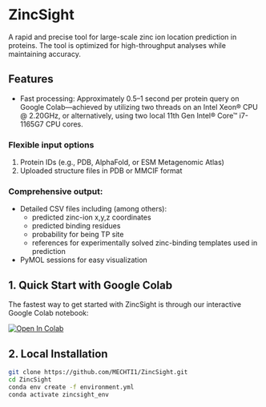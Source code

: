 ZincSight
=========

A rapid and precise tool for large-scale zinc ion location prediction in proteins. The tool is optimized for high-throughput analyses while maintaining accuracy.

## Features

- Fast processing: Approximately 0.5–1 second per protein query on Google Colab—achieved by utilizing two threads on an Intel Xeon® CPU @ 2.20GHz, or alternatively, using two local 11th Gen Intel® Core™ i7-1165G7 CPU cores.
### Flexible input options
1. Protein IDs (e.g., PDB, AlphaFold, or ESM Metagenomic Atlas) 
2. Uploaded structure files in PDB or MMCIF format

### Comprehensive output:
  - Detailed CSV files including (among others):
    * predicted zinc-ion x,y,z coordinates
    * predicted binding residues
    * probability for being TP site
    * references for experimentally solved zinc-binding templates used in prediction
  - PyMOL sessions for easy visualization

## 1. Quick Start with Google Colab
The fastest way to get started with ZincSight is through our interactive Google Colab notebook:

[![Open In Colab](https://colab.research.google.com/assets/colab-badge.svg)](https://colab.research.google.com/github/MECHTI1/ZincSight/blob/master/ZincSight.ipynb)

## 2. Local Installation

```bash
git clone https://github.com/MECHTI1/ZincSight.git
cd ZincSight
conda env create -f environment.yml
conda activate zincsight_env
